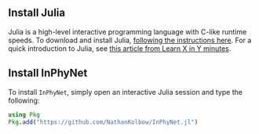 

## Install Julia

Julia is a high-level interactive programming language with C-like runtime speeds. To download and install Julia, [following the instructions here](https://julialang.org/downloads/). For a quick introduction to Julia, see [this article from Learn X in Y minutes](https://learnxinyminutes.com/julia/).

## Install InPhyNet

To install `InPhyNet`, simply open an interactive Julia session and type the following:

```julia
using Pkg
Pkg.add("https://github.com/NathanKolbow/InPhyNet.jl")
```

